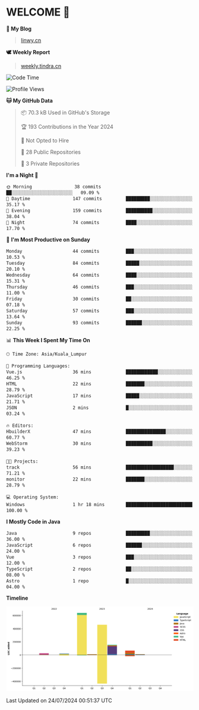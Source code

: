 # WELCOME 👋

**🐶 My Blog**
> [linwy.cn](linwy.cn)

**🕊️ Weekly Report**
> [weekly.tindra.cn](weekly.tindra.cn)
<!--START_SECTION:waka-->
![Code Time](http://img.shields.io/badge/Code%20Time-987%20hrs%203%20mins-blue)

![Profile Views](http://img.shields.io/badge/Profile%20Views-0-blue)

**🐱 My GitHub Data** 

> 📦 70.3 kB Used in GitHub's Storage 
 > 
> 🏆 193 Contributions in the Year 2024
 > 
> 🚫 Not Opted to Hire
 > 
> 📜 28 Public Repositories 
 > 
> 🔑 3 Private Repositories 
 > 
**I'm a Night 🦉** 

```text
🌞 Morning                38 commits          ██░░░░░░░░░░░░░░░░░░░░░░░   09.09 % 
🌆 Daytime                147 commits         █████████░░░░░░░░░░░░░░░░   35.17 % 
🌃 Evening                159 commits         ██████████░░░░░░░░░░░░░░░   38.04 % 
🌙 Night                  74 commits          ████░░░░░░░░░░░░░░░░░░░░░   17.70 % 
```
📅 **I'm Most Productive on Sunday** 

```text
Monday                   44 commits          ███░░░░░░░░░░░░░░░░░░░░░░   10.53 % 
Tuesday                  84 commits          █████░░░░░░░░░░░░░░░░░░░░   20.10 % 
Wednesday                64 commits          ████░░░░░░░░░░░░░░░░░░░░░   15.31 % 
Thursday                 46 commits          ███░░░░░░░░░░░░░░░░░░░░░░   11.00 % 
Friday                   30 commits          ██░░░░░░░░░░░░░░░░░░░░░░░   07.18 % 
Saturday                 57 commits          ███░░░░░░░░░░░░░░░░░░░░░░   13.64 % 
Sunday                   93 commits          ██████░░░░░░░░░░░░░░░░░░░   22.25 % 
```


📊 **This Week I Spent My Time On** 

```text
🕑︎ Time Zone: Asia/Kuala_Lumpur

💬 Programming Languages: 
Vue.js                   36 mins             ████████████░░░░░░░░░░░░░   46.25 % 
HTML                     22 mins             ███████░░░░░░░░░░░░░░░░░░   28.79 % 
JavaScript               17 mins             █████░░░░░░░░░░░░░░░░░░░░   21.71 % 
JSON                     2 mins              █░░░░░░░░░░░░░░░░░░░░░░░░   03.24 % 

🔥 Editors: 
HbuilderX                47 mins             ███████████████░░░░░░░░░░   60.77 % 
WebStorm                 30 mins             ██████████░░░░░░░░░░░░░░░   39.23 % 

🐱‍💻 Projects: 
track                    56 mins             ██████████████████░░░░░░░   71.21 % 
monitor                  22 mins             ███████░░░░░░░░░░░░░░░░░░   28.79 % 

💻 Operating System: 
Windows                  1 hr 18 mins        █████████████████████████   100.00 % 
```

**I Mostly Code in Java** 

```text
Java                     9 repos             █████████░░░░░░░░░░░░░░░░   36.00 % 
JavaScript               6 repos             ██████░░░░░░░░░░░░░░░░░░░   24.00 % 
Vue                      3 repos             ███░░░░░░░░░░░░░░░░░░░░░░   12.00 % 
TypeScript               2 repos             ██░░░░░░░░░░░░░░░░░░░░░░░   08.00 % 
Astro                    1 repo              █░░░░░░░░░░░░░░░░░░░░░░░░   04.00 % 
```



**Timeline**

![Lines of Code chart](https://raw.githubusercontent.com/rieraa/rieraa/main/assets/bar_graph.png)


 Last Updated on 24/07/2024 00:51:37 UTC
<!--END_SECTION:waka-->
